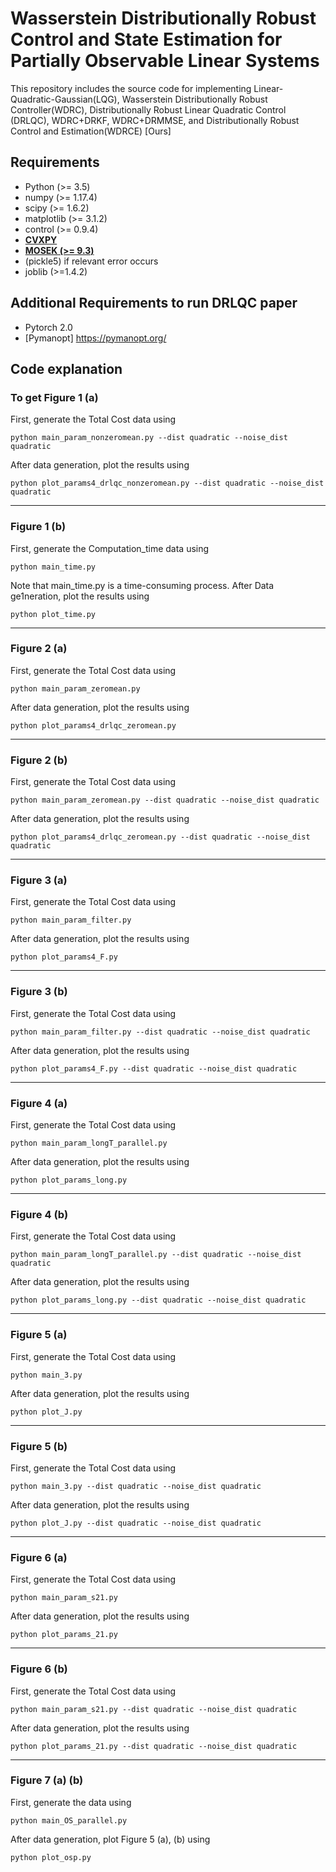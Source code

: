 Wasserstein Distributionally Robust Control and State Estimation for Partially Observable Linear Systems
====================================================

This repository includes the source code for implementing 
Linear-Quadratic-Gaussian(LQG), Wasserstein Distributionally Robust Controller(WDRC), Distributionally Robust Linear Quadratic Control (DRLQC), WDRC+DRKF, WDRC+DRMMSE,
and Distributionally Robust Control and Estimation(WDRCE) [Ours]

## Requirements
- Python (>= 3.5)
- numpy (>= 1.17.4)
- scipy (>= 1.6.2)
- matplotlib (>= 3.1.2)
- control (>= 0.9.4)
- **[CVXPY](https://www.cvxpy.org/)**
- **[MOSEK (>= 9.3)](https://www.mosek.com/)**
- (pickle5) if relevant error occurs
- joblib (>=1.4.2)
## Additional Requirements to run DRLQC paper
- Pytorch 2.0
- [Pymanopt] https://pymanopt.org/

## Code explanation

### To get Figure 1 (a)
First, generate the Total Cost data using
```
python main_param_nonzeromean.py --dist quadratic --noise_dist quadratic
```
After data generation, plot the results using
```
python plot_params4_drlqc_nonzeromean.py --dist quadratic --noise_dist quadratic
```
---
### Figure 1 (b)
First, generate the Computation_time data using
```
python main_time.py
```
Note that main_time.py is a time-consuming process.
After Data ge1neration, plot the results using
```
python plot_time.py
```
---
### Figure 2 (a)
First, generate the Total Cost data using
```
python main_param_zeromean.py
```
After data generation, plot the results using
```
python plot_params4_drlqc_zeromean.py
```
---
### Figure 2 (b)
First, generate the Total Cost data using
```
python main_param_zeromean.py --dist quadratic --noise_dist quadratic
```
After data generation, plot the results using
```
python plot_params4_drlqc_zeromean.py --dist quadratic --noise_dist quadratic
```
---
### Figure 3 (a)
First, generate the Total Cost data using
```
python main_param_filter.py
```
After data generation, plot the results using
```
python plot_params4_F.py
```
---
### Figure 3 (b)
First, generate the Total Cost data using
```
python main_param_filter.py --dist quadratic --noise_dist quadratic
```
After data generation, plot the results using
```
python plot_params4_F.py --dist quadratic --noise_dist quadratic
```
---
### Figure 4 (a)
First, generate the Total Cost data using
```
python main_param_longT_parallel.py
```
After data generation, plot the results using
```
python plot_params_long.py
```
---
### Figure 4 (b)
First, generate the Total Cost data using
```
python main_param_longT_parallel.py --dist quadratic --noise_dist quadratic
```
After data generation, plot the results using
```
python plot_params_long.py --dist quadratic --noise_dist quadratic
```
---
### Figure 5 (a)
First, generate the Total Cost data using
```
python main_3.py
```
After data generation, plot the results using
```
python plot_J.py
```
---
### Figure 5 (b)
First, generate the Total Cost data using
```
python main_3.py --dist quadratic --noise_dist quadratic
```
After data generation, plot the results using
```
python plot_J.py --dist quadratic --noise_dist quadratic
```
---
### Figure 6 (a)
First, generate the Total Cost data using
```
python main_param_s21.py
```
After data generation, plot the results using
```
python plot_params_21.py
```
---
### Figure 6 (b)
First, generate the Total Cost data using
```
python main_param_s21.py --dist quadratic --noise_dist quadratic
```
After data generation, plot the results using
```
python plot_params_21.py --dist quadratic --noise_dist quadratic
```
---
### Figure 7 (a) (b)
First, generate the data using
```
python main_OS_parallel.py
```
After data generation, plot Figure 5 (a), (b) using
```
python plot_osp.py
```
